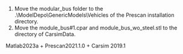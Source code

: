 1. Move the modular_bus folder to the .\ModelDepo\GenericModels\Vehicles of the Prescan installation directory.
2. Move the module_bus#1.cpar and module_bus_wo_steel.stl to the directory of CarsimData.



Matlab2023a + Prescan2021.1.0 + Carsim 2019.1
